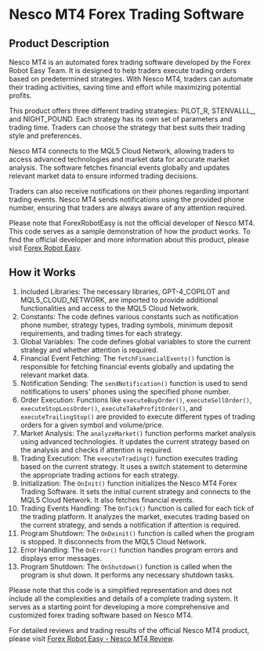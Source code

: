 # Nesco MT4 Forex Trading Software

## Product Description
Nesco MT4 is an automated forex trading software developed by the Forex Robot Easy Team. It is designed to help traders execute trading orders based on predetermined strategies. With Nesco MT4, traders can automate their trading activities, saving time and effort while maximizing potential profits.

This product offers three different trading strategies: PILOT_R, STENVALLL_, and NIGHT_POUND. Each strategy has its own set of parameters and trading time. Traders can choose the strategy that best suits their trading style and preferences.

Nesco MT4 connects to the MQL5 Cloud Network, allowing traders to access advanced technologies and market data for accurate market analysis. The software fetches financial events globally and updates relevant market data to ensure informed trading decisions.

Traders can also receive notifications on their phones regarding important trading events. Nesco MT4 sends notifications using the provided phone number, ensuring that traders are always aware of any attention required.

Please note that ForexRobotEasy is not the official developer of Nesco MT4. This code serves as a sample demonstration of how the product works. To find the official developer and more information about this product, please visit [Forex Robot Easy](https://forexroboteasy.com/forex-robot-review/nesco-mt4-review-automated-forex-trading-at-999/).

## How it Works
1. Included Libraries: The necessary libraries, GPT-4_COPILOT and MQL5_CLOUD_NETWORK, are imported to provide additional functionalities and access to the MQL5 Cloud Network.
2. Constants: The code defines various constants such as notification phone number, strategy types, trading symbols, minimum deposit requirements, and trading times for each strategy.
3. Global Variables: The code defines global variables to store the current strategy and whether attention is required.
4. Financial Event Fetching: The `fetchFinancialEvents()` function is responsible for fetching financial events globally and updating the relevant market data.
5. Notification Sending: The `sendNotification()` function is used to send notifications to users' phones using the specified phone number.
6. Order Execution: Functions like `executeBuyOrder()`, `executeSellOrder()`, `executeStopLossOrder()`, `executeTakeProfitOrder()`, and `executeTrailingStop()` are provided to execute different types of trading orders for a given symbol and volume/price.
7. Market Analysis: The `analyzeMarket()` function performs market analysis using advanced technologies. It updates the current strategy based on the analysis and checks if attention is required.
8. Trading Execution: The `executeTrading()` function executes trading based on the current strategy. It uses a switch statement to determine the appropriate trading actions for each strategy.
9. Initialization: The `OnInit()` function initializes the Nesco MT4 Forex Trading Software. It sets the initial current strategy and connects to the MQL5 Cloud Network. It also fetches financial events.
10. Trading Events Handling: The `OnTick()` function is called for each tick of the trading platform. It analyzes the market, executes trading based on the current strategy, and sends a notification if attention is required.
11. Program Shutdown: The `OnDeinit()` function is called when the program is stopped. It disconnects from the MQL5 Cloud Network.
12. Error Handling: The `OnError()` function handles program errors and displays error messages.
13. Program Shutdown: The `OnShutdown()` function is called when the program is shut down. It performs any necessary shutdown tasks.

Please note that this code is a simplified representation and does not include all the complexities and details of a complete trading system. It serves as a starting point for developing a more comprehensive and customized forex trading software based on Nesco MT4.

For detailed reviews and trading results of the official Nesco MT4 product, please visit [Forex Robot Easy - Nesco MT4 Review](https://forexroboteasy.com/forex-robot-review/nesco-mt4-review-automated-forex-trading-at-999/).
